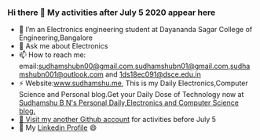 ###  Hi there 👋 My activities after July 5 2020 appear here
- 🌱 I’m an Electronics engineering student at Dayananda Sagar College of Engineering,Bangalore
- 💬 Ask me about Electronics
- 📫 How to reach me: email:sudhamshubn00@gmail.com,sudhamshubn01@gmail.com,sudhamshubn001@outlook.com and 1ds18ec091@dsce.edu.in<br>
- ⚡ Website:www.sudhamshu.me, This is my Daily Electronics,Computer Science and Personal blog.Get your Daily Dose of Technology now at <a href=http://www.sudhamshu.me>Sudhamshu B N's Personal,Daily,Electronics and Computer Science blog.
- 👯 Visit my another <a href=https://github.com/sudhamshubn01>Github account</a> for activities before July 5
- 🔭 My <a href=https://www.linkedin.com/in/sudhamshu-b-n-760bb7171/>Linkedin Profile</a>
  😄
